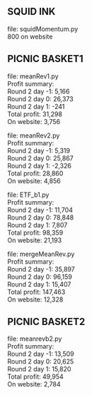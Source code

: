 ## SQUID INK
file: squidMomentum.py\
800 on website

## PICNIC BASKET1
file: meanRev1.py\
Profit summary:\
Round 2 day -1: 5,166\
Round 2 day 0: 26,373\
Round 2 day 1: -241\
Total profit: 31,298\
On website: 3,756

file: meanRev2.py\
Profit summary:\
Round 2 day -1: 5,319\
Round 2 day 0: 25,867\
Round 2 day 1: -2,326\
Total profit: 28,860\
On website: 4,856

file: ETF_b1.py\
Profit summary:\
Round 2 day -1: 11,704\
Round 2 day 0: 78,848\
Round 2 day 1: 7,807\
Total profit: 98,359\
On website: 21,193

file: mergeMeanRev.py\
Profit summary:\
Round 2 day -1: 35,897\
Round 2 day 0: 96,159\
Round 2 day 1: 15,407\
Total profit: 147,463\
On website: 12,328

## PICNIC BASKET2
file: meanrevb2.py\
Profit summary:\
Round 2 day -1: 13,509\
Round 2 day 0: 20,625\
Round 2 day 1: 15,820\
Total profit: 49,954\
On website: 2,784
